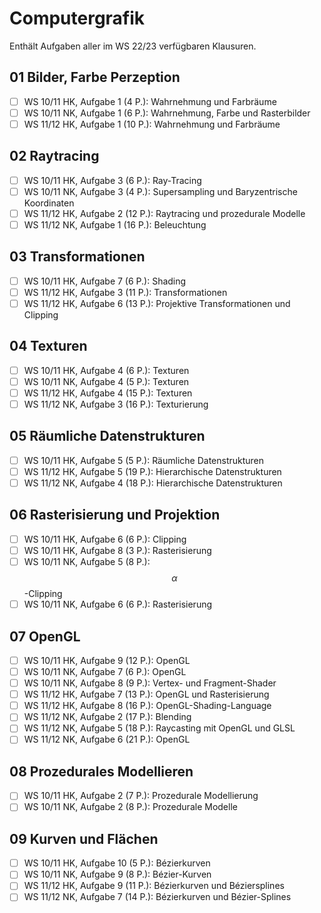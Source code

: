 # Computergrafik

Enthält Aufgaben aller im WS 22/23 verfügbaren Klausuren.

## 01 Bilder, Farbe Perzeption

- [ ] WS 10/11 HK, Aufgabe 1 (4 P.): Wahrnehmung und Farbräume
- [ ] WS 10/11 NK, Aufgabe 1 (6 P.): Wahrnehmung, Farbe und Rasterbilder
- [ ] WS 11/12 HK, Aufgabe 1 (10 P.): Wahrnehmung und Farbräume

## 02 Raytracing

- [ ] WS 10/11 HK, Aufgabe 3 (6 P.): Ray-Tracing
- [ ] WS 10/11 NK, Aufgabe 3 (4 P.): Supersampling und Baryzentrische Koordinaten
- [ ] WS 11/12 HK, Aufgabe 2 (12 P.): Raytracing und prozedurale Modelle
- [ ] WS 11/12 NK, Aufgabe 1 (16 P.): Beleuchtung

## 03 Transformationen

- [ ] WS 10/11 HK, Aufgabe 7 (6 P.): Shading
- [ ] WS 11/12 HK, Aufgabe 3 (11 P.): Transformationen
- [ ] WS 11/12 HK, Aufgabe 6 (13 P.): Projektive Transformationen und Clipping

## 04 Texturen

- [ ] WS 10/11 HK, Aufgabe 4 (6 P.): Texturen
- [ ] WS 10/11 NK, Aufgabe 4 (5 P.): Texturen
- [ ] WS 11/12 HK, Aufgabe 4 (15 P.): Texturen
- [ ] WS 11/12 NK, Aufgabe 3 (16 P.): Texturierung

## 05 Räumliche Datenstrukturen

- [ ] WS 10/11 HK, Aufgabe 5 (5 P.): Räumliche Datenstrukturen
- [ ] WS 11/12 HK, Aufgabe 5 (19 P.): Hierarchische Datenstrukturen
- [ ] WS 11/12 NK, Aufgabe 4 (18 P.): Hierarchische Datenstrukturen

## 06 Rasterisierung und Projektion

- [ ] WS 10/11 HK, Aufgabe 6 (6 P.): Clipping
- [ ] WS 10/11 HK, Aufgabe 8 (3 P.): Rasterisierung
- [ ] WS 10/11 NK, Aufgabe 5 (8 P.): $$\alpha$$-Clipping
- [ ] WS 10/11 NK, Aufgabe 6 (6 P.): Rasterisierung

## 07 OpenGL

- [ ] WS 10/11 HK, Aufgabe 9 (12 P.): OpenGL
- [ ] WS 10/11 NK, Aufgabe 7 (6 P.): OpenGL
- [ ] WS 10/11 NK, Aufgabe 8 (9 P.): Vertex- und Fragment-Shader
- [ ] WS 11/12 HK, Aufgabe 7 (13 P.): OpenGL und Rasterisierung
- [ ] WS 11/12 HK, Aufgabe 8 (16 P.): OpenGL-Shading-Language
- [ ] WS 11/12 NK, Aufgabe 2 (17 P.): Blending
- [ ] WS 11/12 NK, Aufgabe 5 (18 P.): Raycasting mit OpenGL und GLSL
- [ ] WS 11/12 NK, Aufgabe 6 (21 P.): OpenGL

## 08 Prozedurales Modellieren

- [ ] WS 10/11 HK, Aufgabe 2 (7 P.): Prozedurale Modellierung
- [ ] WS 10/11 NK, Aufgabe 2 (8 P.): Prozedurale Modelle

## 09 Kurven und Flächen

- [ ] WS 10/11 HK, Aufgabe 10 (5 P.): Bézierkurven
- [ ] WS 10/11 NK, Aufgabe 9 (8 P.): Bézier-Kurven
- [ ] WS 11/12 HK, Aufgabe 9 (11 P.): Bézierkurven und Béziersplines
- [ ] WS 11/12 NK, Aufgabe 7 (14 P.): Bézierkurven und Bézier-Splines
